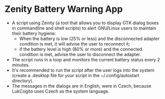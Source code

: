 # Zenity Battery Warning App
- A script using Zenity (a tool that allows you to display GTK dialog boxes in commandline and shell scripts) to alert GNU/Linux users to maintain their battery hygiene:
    - When the battery is low (25% or less) and the disconnected adapter condition is met, it will advise the user to reconnect it;
    - if the battery level is high (80% or more) and the connected condition is met, advise the user to disconnect the adapter.
- The script runs in a loop and monitors the current battery status every 2 minutes.
- It's recommended to run the script after the user logs into the system (create a .desktop file for your script in the ~/.config/autostart directory).
- The messages in the dialogs are in English, were in Czech, because LukCogito uses Czech as the system language.
